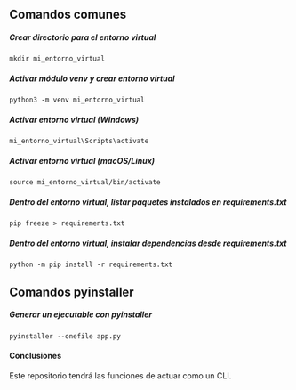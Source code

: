 
## Comandos comunes
##### Crear directorio para el entorno virtual
```shell
mkdir mi_entorno_virtual
```

##### Activar módulo venv y crear entorno virtual
```shell
python3 -m venv mi_entorno_virtual
```

##### Activar entorno virtual (Windows)
```shell
mi_entorno_virtual\Scripts\activate
```

##### Activar entorno virtual (macOS/Linux)
```shell
source mi_entorno_virtual/bin/activate
```

##### Dentro del entorno virtual, listar paquetes instalados en requirements.txt
```shell
pip freeze > requirements.txt
```

##### Dentro del entorno virtual, instalar dependencias desde requirements.txt
```shell
python -m pip install -r requirements.txt
```

## Comandos pyinstaller

##### Generar un ejecutable con pyinstaller
```shell
pyinstaller --onefile app.py
```

#### Conclusiones
Este repositorio tendrá las funciones de actuar como un CLI.
